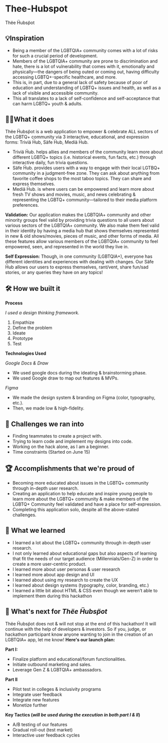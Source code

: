 # Thee-Hubspot
Thëe Ḧubsp̈ot

## 💡Inspiration

* Being a member of the LGBTQIA+ community comes with a lot of risks for such a crucial period of development. 
* Members of the LGBTQIA+ community are prone to discrimination and hate, there is a lot of vulnerability that comes with it, emotionally and physically—the dangers of being outed or coming out, having difficulty accessing LGBTQ+-specific healthcare, and more. 
* This is, in part, due to a general lack of safety because of poor of education and understanding of LGBTQ+ issues and health, as well as a lack of visible and accessible community. 
* This all translates to a lack of self-confidence and self-acceptance that can harm LGBTQ+ youth & adults.

## 🌈💬What it does

Thëe Ḧubsp̈ot is a web application to empower & celebrate ALL sectors of the LGBTQ+ community via 3 interactive, educational, and expression forms: Triviä Ḧub, Säfe Ḧub, Mediä Ḧub.

* Triviä Ḧub. helps allies and members of the community learn more about different LGBTQ+ topics (i.e. historical events, fun facts, etc.) through interactive daily, fun trivia questions. 
* Säfe Ḧub. provides users with a way to engage with their local LGTBQ+ community in a judgment-free zone. They can ask about anything from favorite coffee shops to the most taboo topics. They can share and express themselves.
* Mediä Ḧub. is where users can be empowered and learn more about fresh TV shows and movies, music, and news celebrating & representing the LGBTQ+ community—tailored to their media platform preferences.

**Validation:** Our application makes the LGBTQIA+ community and other minority groups feel valid by providing trivia questions to all users about various sectors of the LGBTQIA+ community. We also make them feel valid in their identity by having a media hub that shows themselves represented in new & old shows/movies, pieces of music, and other forms of media. All these features allow various members of the LGBTQIA+ community to feel empowered, seen, and represented in the world they live in.

**Self Expression:** Though, in one community (LGBTQIA+), everyone has different identities and experiences with dealing with changes. Our Säfe Ḧub allows our users to express themselves, rant/vent, share fun/sad stories, or any queries they have on any topics!

## 🛠️ How we built it

**Process**

_I used a design thinking framework._

1. Empathize
2. Define the problem
3. Ideate
4. Prototype
5. Test

**Technologies Used**

_Google Docs & Draw_

* We used google docs during the ideating & brainstorming phase.
* We used Google draw to map out features & MVPs.

_Figma_

* We made the design system & branding on Figma (color, typography, etc.).
* Then, we made low & high-fidelity.

## 😤 Challenges we ran into

* Finding teammates to create a project with.
* Trying to learn code and implement my designs into code.
* Working on the hack alone, as I am a beginner.
* Time constraints (Started on June 15)

## 🏆 Accomplishments that we're proud of

* Becoming more educated about issues in the LGBTQ+ community through in-depth user research.
* Creating an application to help educate and inspire young people to learn more about the LGBTQ+ community & make members of the LGBTQ+ Community feel validated and have a place for self-expression.
* Completing this application solo, despite all the above-stated challenges.

## 📖 What we learned

* I learned a lot about the LGBTQ+ community through in-depth user research.
* I not only learned about educational gaps but also aspects of learning that fit the needs of our target audience (Millennials/Gen-Z) in order to create a more user-centric product. 
* I learned more about user personas & user research
* I learned more about app design and UI
* I learned about using my research to create the UX
* I learned about design systems (typography, color, branding, etc.)
* I learned a little bit about HTML & CSS even though we weren’t able to implement them during this hackathon

## 🚀 What's next for _Thëe Ḧubsp̈ot_

Thëe Ḧubsp̈ot does not & will not stop at the end of this hackathon! It will continue with the help of developers & investors. So if you, judge, or hackathon participant know anyone wanting to join in the creation of an LGBTQIA+  app, let me know! **Here's our launch plan:**

**Part I:**

* Finalize platform and educational/forum functionalities.
* Initiate outbound marketing and sales.
* Leverage Gen Z & LGBTQIA+ ambassadors.

**Part II**
* Pilot test in colleges & inclusivity programs
* Integrate user feedback
* Integrate new features
* Monetize further

**Key Tactics (_will be used during the execution in both part I & II_)**
* A/B testing of  our features
* Gradual roll-out (test market)
* Interactive user feedback cycles

